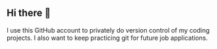 ## Hi there 👋
I use this GitHub account to privately do version control of my coding projects. I also want to keep practicing git for future job applications.
